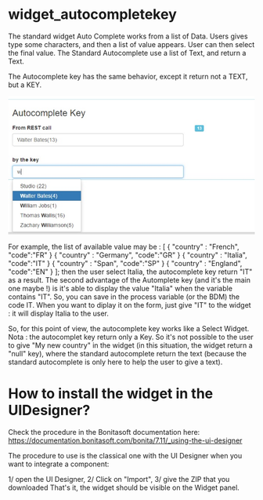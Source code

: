 # widget_autocompletekey
The standard widget Auto Complete works from a list of Data. Users gives type some characters, and then a list of value appears.
User can then select the final value.
  The Standard Autocomplete use a list of Text, and return a Text.
 
 The Autocomplete key has the same behavior, except it return not a TEXT, but a KEY.
 
 
 <img src="screenShot_autocomplete.jpg"/>
 
 For example, the list of available value may be :
 [  { "country" : "French", "code":"FR" }
	{ "country" : "Germany", "code":"GR" }
	{ "country" : "Italia", "code":"IT" }
	{ "country" : "Span", "code":"SP" }
	{ "country" : "England", "code":"EN" }
 ];
 then the user select Italia, the autocomplete key return "IT" as a result.
 The second advantage of the Automplete key (and it's the main one maybe !) is it's able to display the value "Italia" when the variable contains "IT". So, you can save in the process variable (or the BDM) the code IT. When you want to diplay it on the form, just give "IT" to the widget : it will display Italia to the user.
 
 So, for this point of view, the autocomplete key works like a Select Widget.
 Nota : the autocomplet key return only a Key. So it's not possible to the user to give "My new country" in the widget (in this situation, the widget return a "null" key), where the standard autocomplete return the text (because the standard autocomplete is only here to help the user to give a text).
 
 # How to install the widget in the UIDesigner?
 Check the procedure in the Bonitasoft documentation here:
https://documentation.bonitasoft.com/bonita/7.11/_using-the-ui-designer

The procedure to use is the classical one with the UI Designer when you want to integrate a component:

1/ open the UI Designer,
2/ Click on "Import",
3/ give the ZIP that you downloaded
That's it, the widget should be visible on the Widget panel.
